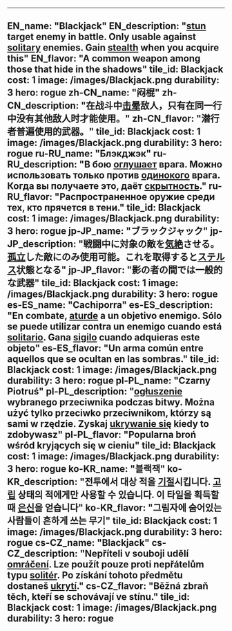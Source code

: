 ---

EN_name: "Blackjack"
EN_description: "<u>stun</u> target enemy in battle. Only usable against <u>solitary</u> enemies. Gain <u>stealth</u> when you acquire this"
EN_flavor: "A common weapon among those that hide in the shadows"
tile_id: Blackjack
cost: 1
image: /images/Blackjack.png
durability: 3
hero: rogue
zh-CN_name: "闷棍"
zh-CN_description: "在战斗中<u>击晕</u>敌人，只有在同一行中没有其他敌人时才能使用。"
zh-CN_flavor: "潜行者普遍使用的武器。"
tile_id: Blackjack
cost: 1
image: /images/Blackjack.png
durability: 3
hero: rogue
ru-RU_name: "Блэкджэк"
ru-RU_description: "В бою <u>оглушает</u> врага. Можно использовать только против <u>одинокого</u> врага. Когда вы получаете это, даёт <u>скрытность</u>."
ru-RU_flavor: "Распространенное оружие среди тех, кто прячется в тени."
tile_id: Blackjack
cost: 1
image: /images/Blackjack.png
durability: 3
hero: rogue
jp-JP_name: "ブラックジャック"
jp-JP_description: "戦闘中に対象の敵を<u>気絶</u>させる。<u>孤立</u>した敵にのみ使用可能。これを取得すると<u>ステルス</u>状態となる"
jp-JP_flavor: "影の者の間では一般的な武器"
tile_id: Blackjack
cost: 1
image: /images/Blackjack.png
durability: 3
hero: rogue
es-ES_name: "Cachiporra"
es-ES_description: "En combate, <u>aturde</u> a un objetivo enemigo. Sólo se puede utilizar contra un enemigo cuando está <u>solitario</u>. Gana <u>sigilo</u> cuando adquieras este objeto"
es-ES_flavor: "Un arma común entre aquellos que se ocultan en las sombras."
tile_id: Blackjack
cost: 1
image: /images/Blackjack.png
durability: 3
hero: rogue
pl-PL_name: "Czarny Piotruś"
pl-PL_description: "<u>ogłuszenie</u> wybranego przeciwnika podczas bitwy. Można użyć tylko przeciwko przeciwnikom, którzy są sami w rzędzie. Zyskaj <u>ukrywanie się</u> kiedy to zdobywasz"
pl-PL_flavor: "Popularna broń wśród kryjących się w cieniu"
tile_id: Blackjack
cost: 1
image: /images/Blackjack.png
durability: 3
hero: rogue
ko-KR_name: "블랙잭"
ko-KR_description: "전투에서 대상 적을 <u>기절</u>시킵니다. <u>고립</u> 상태의 적에게만 사용할 수 있습니다. 이 타일을 획득할 때 <u>은신</u>을 얻습니다"
ko-KR_flavor: "그림자에 숨어있는 사람들이 흔하게 쓰는 무기"
tile_id: Blackjack
cost: 1
image: /images/Blackjack.png
durability: 3
hero: rogue
cs-CZ_name: "Blackjack"
cs-CZ_description: "Nepříteli v souboji udělí <u>omráčení</u>. Lze použít pouze proti nepřátelům typu <u>solitér</u>. Po získání tohoto předmětu dostaneš <u>ukrytí</u>."
cs-CZ_flavor: "Běžná zbraň těch, kteří se schovávají ve stínu."
tile_id: Blackjack
cost: 1
image: /images/Blackjack.png
durability: 3
hero: rogue
---